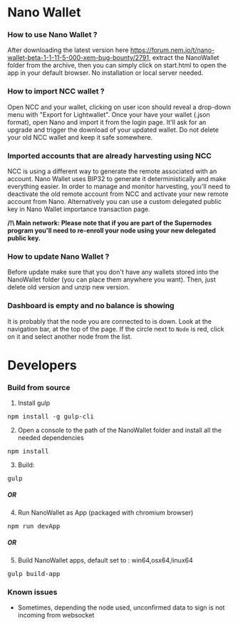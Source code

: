 # Nano Wallet #

### How to use Nano Wallet ? ###

After downloading the latest version here https://forum.nem.io/t/nano-wallet-beta-1-1-11-5-000-xem-bug-bounty/2791, extract the NanoWallet folder from the archive, then you can simply click on start.html to open the app in your default browser. No installation or local server needed.

### How to import NCC wallet ? ###

Open NCC and your wallet, clicking on user icon should reveal a drop-down menu with "Export for Lightwallet".
Once your have your wallet (.json format), open Nano and import it from the login page. It'll ask for an upgrade and trigger the download of your updated wallet.
Do not delete your old NCC wallet and keep it safe somewhere.

### Imported accounts that are already harvesting using NCC ###

NCC is using a different way to generate the remote associated with an account. Nano Wallet uses BIP32 to generate it deterministically and make everything easier. In order to manage and monitor harvesting, you'll need to deactivate the old remote account from NCC and activate your new remote account from Nano. Alternatively you can use a custom delegated public key in Nano Wallet importance transaction page.

**/!\ Main network: Please note that if you are part of the Supernodes program you'll need to re-enroll your node using your new delegated public key.**

### How to update Nano Wallet ? ###

Before update make sure that you don't have any wallets stored into the NanoWallet folder (you can place them anywhere you want). Then, just delete old version and unzip new version.

###  Dashboard is empty and no balance is showing ###

It is probably that the node you are connected to is down.
Look at the navigation bar, at the top of the page.
If the circle next to `Node` is red, click on it and select another node from the list.

# Developers #

### Build from source ###

1) Install gulp

<pre>npm install -g gulp-cli</pre>

2) Open a console to the path of the NanoWallet folder and install all the needed dependencies

<pre>npm install</pre>

3) Build:

<pre>gulp</pre>

##### OR #####

4) Run NanoWallet as App (packaged with chromium browser)

<pre>npm run devApp</pre>

##### OR #####

5) Build NanoWallet apps, default set to : win64,osx64,linux64

<pre>gulp build-app</pre>

### Known issues ###

- Sometimes, depending the node used, unconfirmed data to sign is not incoming from websocket
